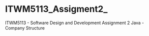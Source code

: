 # ITWM5113_Assigment2_
ITWM5113 - Software Design and Development Assignment 2 Java - Company Structure  
